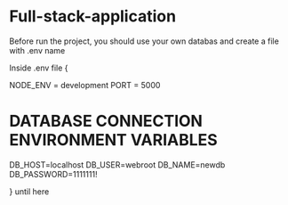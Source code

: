 # Full-stack-application



Before run the project, you should use your own databas and create a file with .env name

Inside .env file { 

NODE_ENV = development
PORT = 5000





# DATABASE CONNECTION ENVIRONMENT VARIABLES
DB_HOST=localhost
DB_USER=webroot
DB_NAME=newdb
DB_PASSWORD=1111111!



} until here




